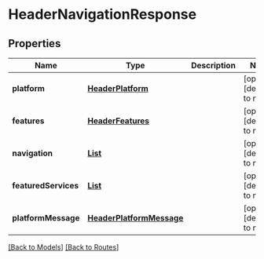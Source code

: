 # HeaderNavigationResponse
## Properties

| Name | Type | Description | Notes |
|------------ | ------------- | ------------- | -------------|
| **platform** | [**HeaderPlatform**](HeaderPlatform.md) |  | [optional] [default to null] |
| **features** | [**HeaderFeatures**](HeaderFeatures.md) |  | [optional] [default to null] |
| **navigation** | [**List**](HeaderNavigation.md) |  | [optional] [default to null] |
| **featuredServices** | [**List**](HeaderOption.md) |  | [optional] [default to null] |
| **platformMessage** | [**HeaderPlatformMessage**](HeaderPlatformMessage.md) |  | [optional] [default to null] |

[[Back to Models]](../overview#models) [[Back to Routes]](../overview#routes)

